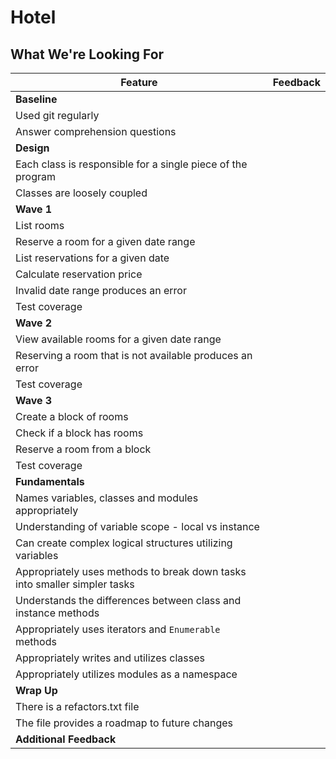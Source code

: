 # Hotel
## What We're Looking For

Feature | Feedback
---     | ---
**Baseline** |
Used git regularly	| 
Answer comprehension questions	| 
**Design** |
Each class is responsible for a single piece of the program | 
Classes are loosely coupled | 
**Wave 1** |
List rooms | 
Reserve a room for a given date range | 
List reservations for a given date | 
Calculate reservation price | 
Invalid date range produces an error | 
Test coverage | 
**Wave 2** |
View available rooms for a given date range | 
Reserving a room that is not available produces an error | 
Test coverage | 
**Wave 3** |
Create a block of rooms | 
Check if a block has rooms | 
Reserve a room from a block | 
Test coverage | 
**Fundamentals** | 
Names variables, classes and modules appropriately | 
Understanding of variable scope - local vs instance | 
Can create complex logical structures utilizing variables | 
Appropriately uses methods to break down tasks into smaller simpler tasks | 
Understands the differences between class and instance methods | 
Appropriately uses iterators and `Enumerable` methods | 
Appropriately writes and utilizes classes | 
Appropriately utilizes modules as a namespace | 
**Wrap Up** |
There is a refactors.txt file | 
The file provides a roadmap to future changes | 
**Additional Feedback** | 

